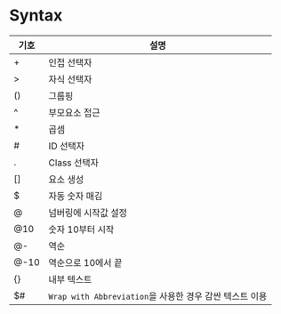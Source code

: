 # Syntax

기호 | 설명
-----|-----
+     | 인접 선택자
>     | 자식 선택자
()    | 그룹핑
^     | 부모요소 접근
*     | 곱셈
#     | ID 선택자
.     | Class 선택자
[]    | 요소 생성
$     | 자동 숫자 매김
@     | 넘버링에 시작값 설정
@10   | 숫자 10부터 시작
@-    | 역순
@-10  | 역순으로 10에서 끝
{}    | 내부 텍스트
$#    | `Wrap with Abbreviation`을 사용한 경우 감싼 텍스트 이용